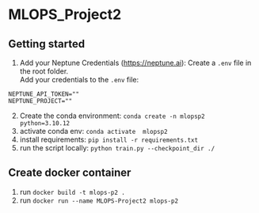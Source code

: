 # MLOPS_Project2

## Getting started
1. Add your Neptune Credentials (https://neptune.ai):
Create a `.env` file in the root folder.  
Add your credentials to the `.env` file:
```
NEPTUNE_API_TOKEN=""
NEPTUNE_PROJECT=""
```
2. Create the conda environment: `conda create -n mlopsp2 python=3.10.12`
3. activate conda env: `conda activate  mlopsp2`
4. install requirements: `pip install -r requirements.txt`
5. run the script locally: `python train.py --checkpoint_dir ./`

## Create docker container
1. run `docker build -t mlops-p2 .`
2. run `docker run --name MLOPS-Project2 mlops-p2`